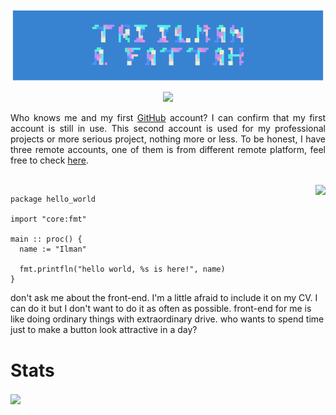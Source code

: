 <p align="center">
  <img src="ilmanbg.png" width="800px" align="center">
</p>
<p align="center">

  <img src="https://img.shields.io/hackernews/user-karma/triilman?style=for-the-badge&color=orange">

</p>


<p align="justify"> 
Who knows me and my first <a href="https://github.com/Fattah25">GitHub</a> account? I can confirm that my first account is still in use. This second account is used for my professional projects or more serious project, nothing more or less. To be honest, I have three remote accounts, one of them is from different remote platform, feel free to check <a href="https://codeberg.org/Fattah25">here</a>.
</p>

<br>




<img align="right" src="https://go-skill-icons.vercel.app/api/icons?i=python,pytorch,julia,fastapi,go,c,cpp,vim,helix,linux,latex,git,nginx,postgres,php,arduino,blender,bash,raspberrypi,docker,redis,anaconda,codeberg,ros,odin,cmake,emacs,rider,clion,jax&perline=6">
<!--<a href="https://trakteer.id/halfnerd/tip" title="🍹by me a cendol"> </a> -->


```odin
package hello_world

import "core:fmt"

main :: proc() {
  name := "Ilman"

  fmt.printfln("hello world, %s is here!", name)
}
```

don't ask me about the front-end. I'm a little afraid to include it on my CV. I can do it but I don't want to do it as often as possible. front-end for me is like doing ordinary things with extraordinary drive. who wants to spend time just to make a button look attractive in a day?

[1]: https://github.com/Fattah25
[2]: https://codeberg.org/Fattah25

# Stats

<img align="center" src="https://github-readme-stats.vercel.app/api/top-langs?username=triilman25&theme=one_dark_pro&layout=compact&langs_count=8&hide_title=true&card_width=200" />


